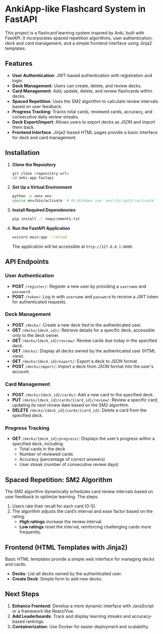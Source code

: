 # AnkiApp-like Flashcard System in FastAPI

This project is a flashcard learning system inspired by Anki, built with FastAPI. It incorporates spaced repetition algorithms, user authentication, deck and card management, and a simple frontend interface using Jinja2 templates.

## Features

- **User Authentication**: JWT-based authentication with registration and login.
- **Deck Management**: Users can create, delete, and review decks.
- **Card Management**: Add, update, delete, and review flashcards within decks.
- **Spaced Repetition**: Uses the SM2 algorithm to calculate review intervals based on user feedback.
- **Progress Tracking**: Tracks total cards, reviewed cards, accuracy, and consecutive daily review streaks.
- **Deck Export/Import**: Allows users to export decks as JSON and import them back.
- **Frontend Interface**: Jinja2-based HTML pages provide a basic interface for deck and card management.

## Installation

1. **Clone the Repository**
    ```bash
    git clone <repository-url>
    cd anki-app-fastapi
    ```

2. **Set Up a Virtual Environment**
    ```bash
    python -m venv env
    source env/bin/activate  # On Windows use `env\\Scripts\\activate`
    ```

3. **Install Required Dependencies**
    ```bash
    pip install -r requirements.txt
    ```

4. **Run the FastAPI Application**
    ```bash
    uvicorn main:app --reload
    ```
    The application will be accessible at `http://127.0.0.1:8000`.

## API Endpoints

### User Authentication
- **POST** `/register/`: Register a new user by providing a `username` and `password`.
- **POST** `/token/`: Log in with `username` and `password` to receive a JWT token for authenticated requests.

### Deck Management
- **POST** `/decks/`: Create a new deck tied to the authenticated user.
- **GET** `/decks/{deck_id}/`: Retrieve details for a specific deck, accessible only to the deck owner.
- **GET** `/decks/{deck_id}/review/`: Review cards due today in the specified deck.
- **GET** `/decks/`: Display all decks owned by the authenticated user (HTML view).
- **GET** `/decks/{deck_id}/export/`: Export a deck to JSON format.
- **POST** `/decks/import/`: Import a deck from JSON format into the user's account.

### Card Management
- **POST** `/decks/{deck_id}/cards/`: Add a new card to the specified deck.
- **PUT** `/decks/{deck_id}/cards/{card_id}/review/`: Review a specific card, updating its next review date based on the SM2 algorithm.
- **DELETE** `/decks/{deck_id}/cards/{card_id}`: Delete a card from the specified deck.

### Progress Tracking
- **GET** `/decks/{deck_id}/progress/`: Displays the user’s progress within a specified deck, including:
  - Total cards in the deck
  - Number of reviewed cards
  - Accuracy (percentage of correct answers)
  - User streak (number of consecutive review days)

## Spaced Repetition: SM2 Algorithm

The SM2 algorithm dynamically schedules card review intervals based on user feedback to optimize learning. The steps:
1. Users rate their recall for each card (0-5).
2. The algorithm adjusts the card’s interval and ease factor based on the rating:
    - **High ratings** increase the review interval.
    - **Low ratings** reset the interval, reinforcing challenging cards more frequently.

## Frontend (HTML Templates with Jinja2)

Basic HTML templates provide a simple web interface for managing decks and cards:
- **Decks**: List all decks owned by the authenticated user.
- **Create Deck**: Simple form to add new decks.

## Next Steps

1. **Enhance Frontend**: Develop a more dynamic interface with JavaScript or a framework like React/Vue.
2. **Add Leaderboards**: Track and display learning streaks and accuracy-based rankings.
3. **Containerization**: Use Docker for easier deployment and scalability.